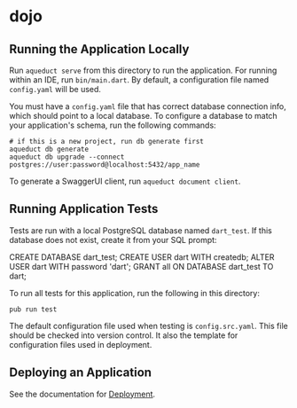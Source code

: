 # dojo

## Running the Application Locally

Run `aqueduct serve` from this directory to run the application. For running within an IDE, run `bin/main.dart`. By default, a configuration file named `config.yaml` will be used.

You must have a `config.yaml` file that has correct database connection info, which should point to a local database. To configure a database to match your application's schema, run the following commands:

```
# if this is a new project, run db generate first
aqueduct db generate
aqueduct db upgrade --connect postgres://user:password@localhost:5432/app_name
```

To generate a SwaggerUI client, run `aqueduct document client`.

## Running Application Tests

Tests are run with a local PostgreSQL database named `dart_test`. If this database does not exist, create it from your SQL prompt:

CREATE DATABASE dart_test;
CREATE USER dart WITH createdb;
ALTER USER dart WITH password 'dart';
GRANT all ON DATABASE dart_test TO dart;


To run all tests for this application, run the following in this directory:

```
pub run test
```

The default configuration file used when testing is `config.src.yaml`. This file should be checked into version control. It also the template for configuration files used in deployment.

## Deploying an Application

See the documentation for [Deployment](https://aqueduct.io/docs/deploy/).